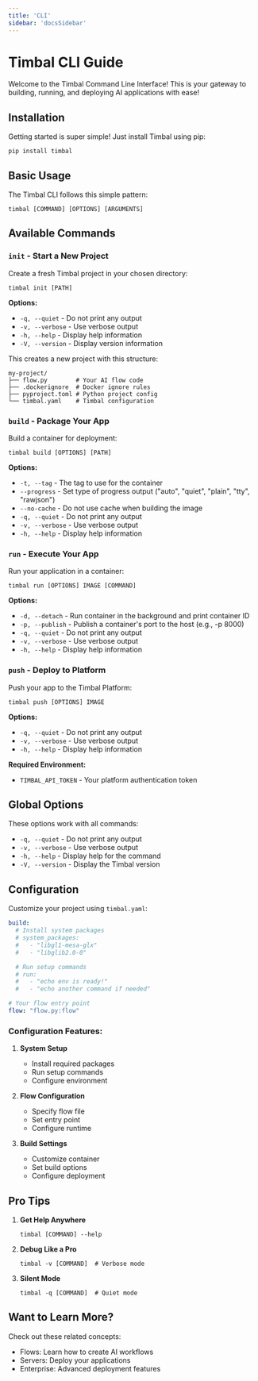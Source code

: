```yaml
---
title: 'CLI'
sidebar: 'docsSidebar'
---
```


# Timbal CLI Guide

Welcome to the Timbal Command Line Interface! This is your gateway to building, running, and deploying AI applications with ease!

## Installation

Getting started is super simple! Just install Timbal using pip:

```shell
pip install timbal
```

## Basic Usage

The Timbal CLI follows this simple pattern:

```shell
timbal [COMMAND] [OPTIONS] [ARGUMENTS]
```

## Available Commands

### `init` - Start a New Project

Create a fresh Timbal project in your chosen directory:

```shell
timbal init [PATH]
```

**Options:**
- `-q, --quiet` - Do not print any output
- `-v, --verbose` - Use verbose output
- `-h, --help` - Display help information
- `-V, --version` - Display version information

This creates a new project with this structure:

```
my-project/
├── flow.py        # Your AI flow code
├── .dockerignore  # Docker ignore rules
├── pyproject.toml # Python project config
└── timbal.yaml    # Timbal configuration
```

### `build` - Package Your App

Build a container for deployment:

```shell
timbal build [OPTIONS] [PATH]
```

**Options:**
- `-t, --tag` - The tag to use for the container
- `--progress` - Set type of progress output ("auto", "quiet", "plain", "tty", "rawjson")
- `--no-cache` - Do not use cache when building the image
- `-q, --quiet` - Do not print any output
- `-v, --verbose` - Use verbose output
- `-h, --help` - Display help information

### `run` - Execute Your App

Run your application in a container:

```shell
timbal run [OPTIONS] IMAGE [COMMAND]
```

**Options:**
- `-d, --detach` - Run container in the background and print container ID
- `-p, --publish` - Publish a container's port to the host (e.g., -p 8000)
- `-q, --quiet` - Do not print any output
- `-v, --verbose` - Use verbose output
- `-h, --help` - Display help information

### `push` - Deploy to Platform

Push your app to the Timbal Platform:

```shell
timbal push [OPTIONS] IMAGE
```

**Options:**
- `-q, --quiet` - Do not print any output
- `-v, --verbose` - Use verbose output
- `-h, --help` - Display help information

**Required Environment:**
- `TIMBAL_API_TOKEN` - Your platform authentication token

## Global Options

These options work with all commands:

- `-q, --quiet` - Do not print any output
- `-v, --verbose` - Use verbose output
- `-h, --help` - Display help for the command
- `-V, --version` - Display the Timbal version

## Configuration

Customize your project using `timbal.yaml`:

```yaml
build:
  # Install system packages
  # system_packages:
  #   - "libgl1-mesa-glx"
  #   - "libglib2.0-0"

  # Run setup commands
  # run:
  #   - "echo env is ready!"
  #   - "echo another command if needed"

# Your flow entry point
flow: "flow.py:flow"
```

### Configuration Features:

1. **System Setup**
   - Install required packages
   - Run setup commands
   - Configure environment

2. **Flow Configuration**
   - Specify flow file
   - Set entry point
   - Configure runtime

3. **Build Settings**
   - Customize container
   - Set build options
   - Configure deployment

## Pro Tips

1. **Get Help Anywhere**
   ```shell
   timbal [COMMAND] --help
   ```

2. **Debug Like a Pro**
   ```shell
   timbal -v [COMMAND]  # Verbose mode
   ```

3. **Silent Mode**
   ```shell
   timbal -q [COMMAND]  # Quiet mode
   ```

## Want to Learn More?

Check out these related concepts:
- Flows: Learn how to create AI workflows
- Servers: Deploy your applications
- Enterprise: Advanced deployment features
